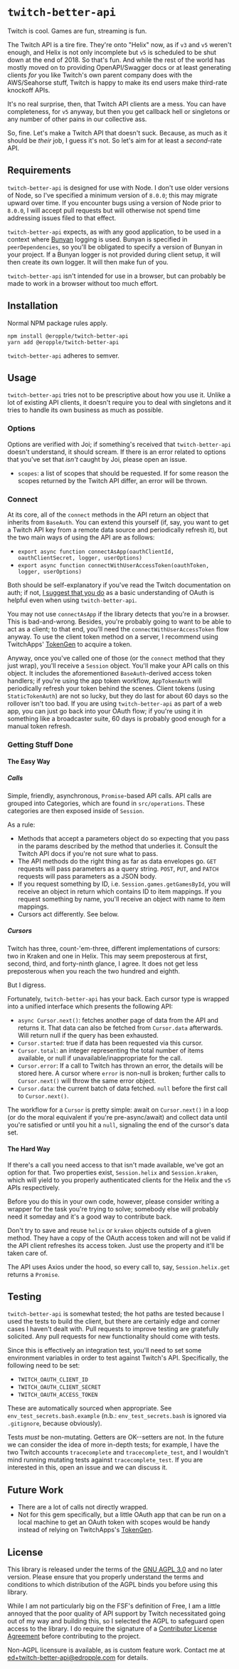 # `twitch-better-api` #
Twitch is cool. Games are fun, streaming is fun.

The Twitch API is a tire fire. They're onto "Helix" now, as if `v3` and `v5`
weren't enough, and Helix is not only incomplete but `v5` is scheduled to be
shut down at the end of 2018. So that's fun. And while the rest of the world has
mostly moved on to providing OpenAPI/Swagger docs or at least generating clients
_for_ you like Twitch's own parent company does with the AWS/Seahorse stuff,
Twitch is happy to make its end users make third-rate knockoff APIs.

It's no real surprise, then, that Twitch API clients are a mess. You can have
completeness, for `v5` anyway, but then you get callback hell or singletons or
any number of other pains in our collective ass.

So, fine. Let's make a Twitch API that doesn't suck. Because, as much as it
should be _their_ job, I guess it's not. So let's aim for at least a
_second_-rate API.

## Requirements ##
`twitch-better-api` is designed for use with Node. I don't use older versions of
Node, so I've specified a minimum version of `8.0.0`; this may migrate upward
over time. If you encounter bugs using a version of Node prior to `8.0.0`, I
will accept pull requests but will otherwise not spend time addressing issues
filed to that effect.

`twitch-better-api` expects, as with any good application, to be used in a
context where [Bunyan](https://github.com/trentm/node-bunyan) logging is used.
Bunyan is specified in `peerDependencies`, so you'll be obligated to specify a
version of Bunyan in your project. If a Bunyan logger is not provided during
client setup, it will then create its own logger. It will then make fun of you.

`twitch-better-api` isn't intended for use in a browser, but can probably be
made to work in a browser without too much effort.


## Installation ##
Normal NPM package rules apply.

```
npm install @eropple/twitch-better-api
yarn add @eropple/twitch-better-api
```

`twitch-better-api` adheres to semver.

## Usage ##
`twitch-better-api` tries not to be prescriptive about how you use it. Unlike
a lot of existing API clients, it doesn't require you to deal with singletons
and it tries to handle its own business as much as possible.

### Options ###
Options are verified with Joi; if something's received that `twitch-better-api`
doesn't understand, it should scream. If there is an error related to options
that you've set that _isn't_ caught by Joi, please open an issue.

- `scopes`: a list of scopes that should be requested. If for some reason the
  scopes returned by the Twitch API differ, an error will be thrown.

### Connect ###
At its core, all of the `connect` methods in the API return an object that
inherits from `BaseAuth`. You can extend this yourself (if, say, you want to
get a Twitch API key from a remote data source and periodically refresh it),
but the two main ways of using the API are as follows:

- `export async function connectAsApp(oauthClientId, oauthClientSecret, logger, userOptions)`
- `export async function connectWithUserAccessToken(oauthToken, logger, userOptions)`

Both should be self-explanatory if you've read the Twitch documentation on auth;
if not, [I suggest that you do](https://dev.twitch.tv/docs/authentication) as a
basic understanding of OAuth is helpful even when using `twitch-better-api`.

You may not use `connectAsApp` if the library detects that you're in a browser.
This is bad-and-wrong. Besides, you're probably going to want to be able to act
as a client; to that end, you'll need the `connectWithUserAccessToken` flow
anyway. To use the client token method on a server, I recommend using
TwitchApps' [TokenGen]() to acquire a token.

Anyway, once you've called one of those (or the `connect` method that they just
wrap), you'll receive a `Session` object. You'll make your API calls on this
object. It includes the aforementioned `BaseAuth`-derived access token handlers;
if you're using the app token workflow, `AppTokenAuth` will periodically refresh
your token behind the scenes. Client tokens (using `StaticTokenAuth`) are not so
lucky, but they do last for about 60 days so the rollover isn't too bad. If you
are using `twitch-better-api` as part of a web app, you can just go back into
your OAuth flow; if you're using it in something like a broadcaster suite, 60
days is probably good enough for a manual token refresh.

### Getting Stuff Done ###
#### The Easy Way ####
##### Calls #####
Simple, friendly, asynchronous, `Promise`-based API calls. API calls are grouped
into Categories, which are found in `src/operations`. These categories are then
exposed inside of `Session`.

As a rule:
- Methods that accept a parameters object do so expecting that you pass in the
  params described by the method that underlies it. Consult the Twitch API docs
  if you're not sure what to pass.
- The API methods do the right thing as far as data envelopes go. `GET` requests
  will pass parameters as a query string. `POST`, `PUT`, and `PATCH` requests
  will pass parameters as a JSON body.
- If you request something by ID, i.e. `Session.games.getGamesById`, you will
  receive an object in return which contains ID to item mappings. If you request
  something by name, you'll receive an object with name to item mappings.
- Cursors act differently. See below.

##### Cursors #####
Twitch has three, count-'em-three, different implementations of cursors: two in
Kraken and one in Helix. This may seem preposterous at first, second, third,
and forty-ninth glance, I agree. It does not get less preposterous when you
reach the two hundred and eighth.

But I digress.

Fortunately, `twitch-better-api` has your back. Each cursor type is wrapped into
a unified interface which presents the following API:

- `async Cursor.next()`: fetches another page of data from the API and returns
  it. That data can also be fetched from `Cursor.data` afterwards. Will return
  null if the query has been exhausted.
- `Cursor.started`: true if data has been requested via this cursor.
- `Cursor.total`: an integer representing the total number of items available,
  or null if unavailable/inappropriate for the call.
- `Cursor.error`: If a call to Twitch has thrown an error, the details will be
  stored here. A cursor where `error` is non-null is broken; further calls to
  `Cursor.next()` will throw the same error object.
- `Cursor.data`: the current batch of data fetched. `null` before the first call
  to `Cursor.next()`.

The workflow for a `Cursor` is pretty simple: await on `Cursor.next()` in a loop
(or do the moral equivalent if you're pre-async/await) and collect data until
you're satisfied or until you hit a `null`, signaling the end of the cursor's
data set.

#### The Hard Way ####
If there's a call you need access to that isn't made available, we've got an
option for that. Two properties exist, `Session.helix` and `Session.kraken`,
which will yield to you properly authenticated clients for the Helix and the
`v5` APIs respectively.

Before you do this in your own code, however, please consider writing a wrapper
for the task you're trying to solve; somebody else will probably need it someday
and it's a good way to contribute back.

Don't try to save and reuse `helix` or `kraken` objects outside of a given
method. They have a copy of the OAuth access token and will not be valid if the
API client refreshes its access token. Just use the property and it'll be taken
care of.

The API uses Axios under the hood, so every call to, say, `Session.helix.get`
returns a `Promise`.

## Testing ##
`twitch-better-api` is somewhat tested; the hot paths are tested because I used
the tests to build the client, but there are certainly edge and corner cases I
haven't dealt with. Pull requests to improve testing are gratefully solicited.
Any pull requests for new functionality should come with tests.

Since this is effectively an integration test, you'll need to set some
environment variables in order to test against Twitch's API. Specifically, the
following need to be set:

- `TWITCH_OAUTH_CLIENT_ID`
- `TWITCH_OAUTH_CLIENT_SECRET`
- `TWITCH_OAUTH_ACCESS_TOKEN`

These are automatically sourced when appropriate. See
`env_test_secrets.bash.example` (n.b.: `env_test_secrets.bash` is ignored via
`.gitignore`, because obviously).

Tests _must_ be non-mutating. Getters are OK--setters are not. In the future
we can consider the idea of more in-depth tests; for example, I have the two
Twitch accounts `tracecomplete` and `tracecomplete_test`, and I wouldn't mind
running mutating tests against `tracecomplete_test`. If you are interested in
this, open an issue and we can discuss it.

## Future Work ##
- There are a lot of calls not directly wrapped.
- Not for this gem specifically, but a little OAuth app that can be run on a
  local machine to get an OAuth token with scopes would be handy instead of
  relying on TwitchApps's [TokenGen]().

## License ##
This library is released under the terms of the [GNU AGPL 3.0]() and no later
version. Please ensure that you properly understand the terms and conditions to
which distribution of the AGPL binds you before using this library.

While I am not particularly big on the FSF's definition of Free, I am a little
annoyed that the poor quality of API support by Twitch necessitated going out of
my way and building this, so I selected the AGPL to safeguard open access to the
library. I do require the signature of a [Contributor License Agreement]()
before contributing to the project.

Non-AGPL licensure is available, as is custom feature work. Contact me at
ed+twitch-better-api@edropple.com for details.

[TokenGen]: https://twitchapps.com/tokengen
[GNU AGPL 3.0]: https://spdx.org/licenses/AGPL-3.0-only.html
[Contributor License Agreement]: https://www.clahub.com/agreements/eropple/twitch-better-api
